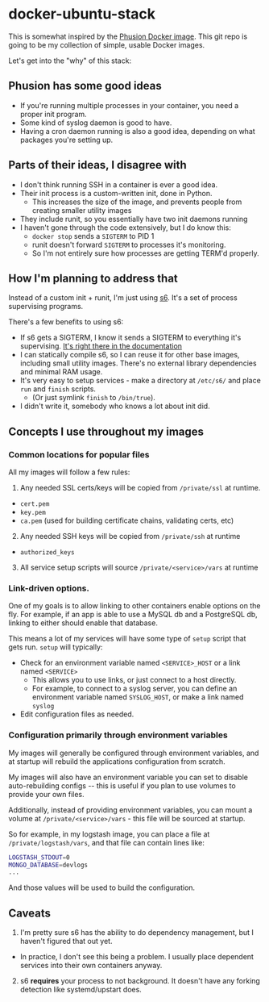 # docker-ubuntu-stack

This is somewhat inspired by the [Phusion Docker image](https://phusion.github.io/baseimage-docker/). This git repo is going to be my collection of simple, usable Docker images.

Let's get into the "why" of this stack:

## Phusion has some good ideas

* If you're running multiple processes in your container, you need a proper init program.
* Some kind of syslog daemon is good to have.
* Having a cron daemon running is also a good idea, depending on what packages you're setting up.

## Parts of their ideas, I disagree with

* I don't think running SSH in a container is ever a good idea.
* Their init process is a custom-written init, done in Python.
  * This increases the size of the image, and prevents people from creating smaller utility images
* They include runit, so you essentially have two init daemons running
* I haven't gone through the code extensively, but I do know this:
  * `docker stop` sends a `SIGTERM` to PID 1
  * runit doesn't forward `SIGTERM` to processes it's monitoring.
  * So I'm not entirely sure how processes are getting TERM'd properly.

## How I'm planning to address that

Instead of a custom init + runit, I'm just using [s6](http://www.skarnet.org/software/s6/index.html). It's a set of process supervising programs.

There's a few benefits to using s6:

* If s6 gets a SIGTERM, I know it sends a SIGTERM to everything it's supervising. [It's right there in the documentation](http://www.skarnet.org/software/s6/s6-svscan.html)
* I can statically compile s6, so I can reuse it for other base images, including small utility images. There's no external library dependencies and minimal RAM usage.
* It's very easy to setup services - make a directory at `/etc/s6/` and place `run` and `finish` scripts.
  * (Or just symlink `finish` to `/bin/true`).
* I didn't write it, somebody who knows a lot about init did.

## Concepts I use throughout my images

### Common locations for popular files

All my images will follow a few rules:

1. Any needed SSL certs/keys will be copied from `/private/ssl` at runtime.
  * `cert.pem`
  * `key.pem`
  * `ca.pem` (used for building certificate chains, validating certs, etc)
2. Any needed SSH keys will be copied from `/private/ssh` at runtime
  * `authorized_keys`
3. All service setup scripts will source `/private/<service>/vars` at runtime

### Link-driven options.

One of my goals is to allow linking to other containers enable options on the fly. For example,
if an app is able to use a MySQL db and a PostgreSQL db, linking to either should enable that
database.

This means a lot of my services will have some type of `setup` script that gets run. `setup`
will typically:

* Check for an environment variable named `<SERVICE>_HOST` or a link named `<SERVICE>`
  * This allows you to use links, or just connect to a host directly.
  * For example, to connect to a syslog server, you can define an environment variable
    named `SYSLOG_HOST`, or make a link named `syslog`
* Edit configuration files as needed.

### Configuration primarily through environment variables

My images will generally be configured through environment variables, and at startup will rebuild
the applications configuration from scratch.

My images will also have an environment variable you can set to disable auto-rebuilding 
configs -- this is useful if you plan to use volumes to provide your own files.

Additionally, instead of providing environment variables, you can mount a volume at
`/private/<service>/vars` - this file will be sourced at startup.

So for example, in my logstash image, you can place a file at `/private/logstash/vars`, and
that file can contain lines like:

```bash
LOGSTASH_STDOUT=0
MONGO_DATABASE=devlogs
...
```

And those values will be used to build the configuration.

## Caveats

1. I'm pretty sure s6 has the ability to do dependency management, but I haven't figured that out yet.
  * In practice, I don't see this being a problem. I usually place dependent services into their own containers anyway.
2. s6 **requires** your process to not background. It doesn't have any forking detection like systemd/upstart does.

